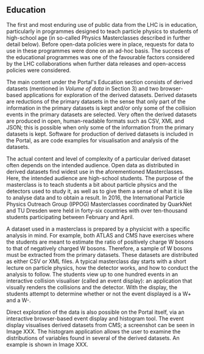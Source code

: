 ## Education

The first and most enduring use of public data from the LHC is in education, particularly in programmes designed to teach particle physics to students of high-school age (in so-called Physics Masterclasses described in further detail below). Before open-data policies were in place, requests for data to use in these programmes were done on an ad-hoc basis. The success of the educational programmes was one of the favourable factors considered by the LHC collaborations when further data releases and open-access policies were considered.

The main content under the Portal's Education section consists of derived datasets (mentioned in *Volume of data* in Section 3) and two browser-based applications for exploration of the derived datasets. Derived datasets are reductions of the primary datasets in the sense that only part of the information in the primary datasets is kept and/or only some of the collision events in the primary datasets are selected. Very often the derived datasets are produced in open, human-readable formats such as CSV, XML and JSON; this is possible when only some of the information from the primary datasets is kept. Software for production of derived datasets is included in the Portal, as are code examples for visualisation and analysis of the datasets.

The actual content and level of complexity of a particular derived dataset often depends on the intended audience. Open data as distributed in derived datasets find widest use in the aforementioned Masterclasses. Here, the intended audience are high-school students. The purpose of the masterclass is to teach students a bit about particle physics and the detectors used to study it, as well as to give them a sense of what it is like to analyse data and to obtain a result. In 2016, the International Particle Physics Outreach Group (IPPOG) Masterclasses  coordinated by QuarkNet and TU Dresden were held in forty-six countries with over ten-thousand students participating between February and April.

A dataset used in a masterclass is prepared by a physicist with a specific analysis in mind. For example, both ATLAS and CMS have exercises where the students are meant to estimate the ratio of positively charge W bosons to that of negatively charged W bosons. Therefore, a sample of W bosons must be extracted from the primary datasets. These datasets are distributed as either CSV or XML files. A typical masterclass day starts with a short lecture on particle physics, how the detector works, and how to conduct the analysis to follow. The students view up to one hundred events in an interactive collision visualiser (called an event display): an application that visually renders the collisions and the detector. With the display, the students attempt to determine whether or not the event displayed is a W+ and a W-.

Direct exploration of the data is also possible on the Portal itself, via an interactive browser-based event display and histogram tool. The event display visualises derived datasets from CMS; a screenshot can be seen in Image XXX. The histogram application allows the user to examine the distributions of variables found in several of the derived datasets. An example is shown in Image XXX.
